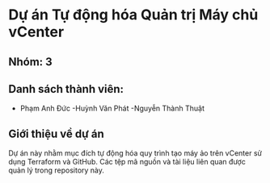 # Dự án Tự động hóa Quản trị Máy chủ vCenter

## Nhóm: 3

## Danh sách thành viên:
- Phạm Anh Đức
-Huỳnh Văn Phát
-Nguyễn Thành Thuật

## Giới thiệu về dự án
Dự án này nhằm mục đích tự động hóa quy trình tạo máy ảo trên vCenter sử dụng Terraform và GitHub. Các tệp mã nguồn và tài liệu liên quan được quản lý trong repository này.
